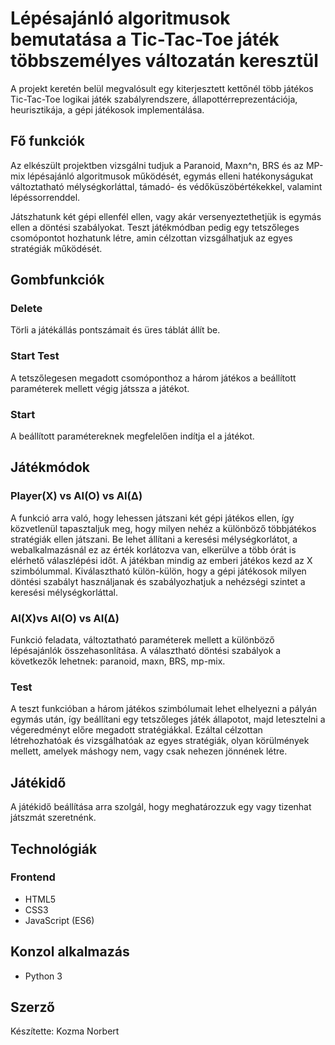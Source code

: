 # Lépésajánló algoritmusok bemutatása a Tic-Tac-Toe játék többszemélyes változatán keresztül

A projekt keretén belül megvalósult egy kiterjesztett kettőnél több játékos Tic-Tac-Toe logikai játék szabályrendszere, állapottérreprezentációja, heurisztikája, a gépi játékosok implementálása.

## Fő funkciók

Az elkészült projektben vizsgálni tudjuk a Paranoid, Maxn^n, BRS és az MP-mix lépésajánló algoritmusok működését, egymás elleni hatékonyságukat változtatható mélységkorláttal, támadó- és védőküszöbértékekkel, valamint lépéssorrenddel.

Játszhatunk két gépi ellenfél ellen, vagy akár versenyeztethetjük is egymás ellen a döntési szabályokat. Teszt játékmódban pedig egy tetszőleges csomópontot hozhatunk létre, amin célzottan vizsgálhatjuk az egyes stratégiák működését.

## Gombfunkciók

### Delete
Törli a játékállás pontszámait és üres táblát állít be.

### Start Test
A tetszőlegesen megadott csomóponthoz a három játékos a beállított paraméterek mellett végig játssza a játékot.

### Start
A beállított paramétereknek megfelelően indítja el a játékot.

## Játékmódok

### Player(X) vs AI(O) vs AI(Δ)
A funkció arra való, hogy lehessen játszani két gépi játékos ellen, így közvetlenül tapasztaljuk meg, hogy milyen nehéz a különböző többjátékos stratégiák ellen játszani. Be lehet állítani a keresési mélységkorlátot, a webalkalmazásnál ez az érték korlátozva van, elkerülve a több órát is elérhető válaszlépési időt. A játékban mindig az emberi játékos kezd az X szimbólummal. Kiválasztható külön-külön, hogy a gépi játékosok milyen döntési szabályt használjanak és szabályozhatjuk a nehézségi szintet a keresési mélységkorláttal.

### AI(X)vs AI(O) vs AI(Δ)
Funkció feladata, változtatható paraméterek mellett a különböző lépésajánlók összehasonlítása. A választható döntési szabályok a következők lehetnek: paranoid, maxn, BRS, mp-mix.

### Test
A teszt funkcióban a három játékos szimbólumait lehet elhelyezni a pályán egymás után, így beállítani egy tetszőleges játék állapotot, majd letesztelni a végeredményt előre megadott stratégiákkal. Ezáltal célzottan létrehozhatóak és vizsgálhatóak az egyes stratégiák, olyan körülmények mellett, amelyek máshogy nem, vagy csak nehezen jönnének létre.

## Játékidő

A játékidő beállítása arra szolgál, hogy meghatározzuk egy vagy tizenhat játszmát szeretnénk.

## Technológiák

### Frontend

- HTML5
- CSS3
- JavaScript (ES6)

## Konzol alkalmazás
- Python 3 


## Szerző

Készítette: Kozma Norbert